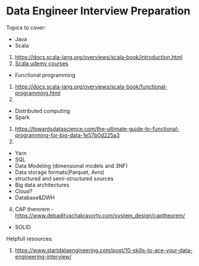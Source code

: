 # Data Engineer Interview Preparation

Topics to cover:
- Java
- Scala
1) https://docs.scala-lang.org/overviews/scala-book/introduction.html
2) [Scala udemy courses](https://www.udemy.com/course/stairway-to-scala-applied-part-1/)
- Functional programming
1) https://docs.scala-lang.org/overviews/scala-book/functional-programming.html
2) 
- Distributed computing
- Spark
1) https://towardsdatascience.com/the-ultimate-guide-to-functional-programming-for-big-data-1e57b0d225a3
2) 
- Yarn
- SQL
-  Data Modeling (dimensional models and 3NF)
- Data storage formats(Parquet, Avro)
- structured and semi-structured sources
- Big data architectures
- Cloud?
- Database&DWH
4) CAP therorem - https://www.debadityachakravorty.com/system_design/captheorem/
- SOLID

Helpfull resources:
1) https://www.startdataengineering.com/post/10-skills-to-ace-your-data-engineering-interview/
